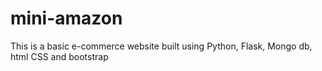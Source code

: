 # mini-amazon
This is a basic e-commerce website built using Python, Flask, Mongo db, html CSS and bootstrap
